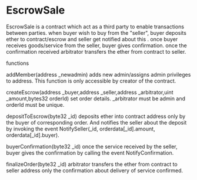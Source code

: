 # EscrowSale

EscrowSale is a contract which act as a third party to enable transactions between parties.
when buyer wish to buy from the "seller", buyer deposits ether to contract/escrow and seller get notified about this . once buyer receives goods/service from the seller, buyer gives confirmation. once the confirmation received arbitrator transfers the ether from contract to seller. 

functions

addMember(address _newadmin)
adds new admin/assigns admin privileges to address. This function is only accessible by creator of the contract.

createEscrow(address _buyer,address _seller,address _arbitrator,uint _amount,bytes32 orderId)
set order details. _arbitrator must be admin and orderId must be unique.

depositToEscrow(byte32 _id)
deposits ether into contract address only by the buyer of corresponding order. And notifies the seller about the deposit by invoking the event NotifySeller(_id, orderdata[_id].amount, orderdata[_id].buyer).

buyerConfirmation(byte32 _id)
once the service received by the seller, buyer gives the confirmation by calling the event NotifyConfirmation.

finalizeOrder(byte32 _id)
arbitrator transfers the ether from contract to seller address only the confirmation about delivery of service confirmed.